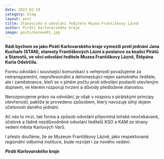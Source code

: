 ```yaml
---
date: 2022-02-18
category: blog
layout: post
title: Stanovisko k odvolání ředitele Muzea Františkovy Lázně
author: Piráti Karlovarského kraje
image: posts/muzeumFL.jpg
---
```

**Rádi bychom se jako Piráti Karlovarského kraje vymezili proti jednání Jana Kuchaře (STAN), starosty Františkových Lázní a poslance za koalici Pirátů a Starostů, ve věci odvolání ředitele Muzea Františkovy Lázně, Štěpána Karla Odstrčila.** 

Formu odvolání i související komunikaci s veřejností považujeme za netransparentní, neprofesionální a dehonestující nejen samotného ředitele, ale i zaměstnance, kteří se v plném počtu proti odvolání postavili otevřeným dopisem, ve kterém rozporují tvrzení a důvody předložené starostou. 

Nerozporujeme právo na odvolání, je však v rozporu s pirátskými principy otevřenosti, pakliže je provedeno způsobem, který navozuje silný dojem účelovosti daného jednání. 

Ač nás to mrzí, tak forma a způsob odvolání připomíná loňské neočekávané, účelové a řádně nezdůvodněné odvolání ředitelů KSO a KAM ze strany vedení města Karlových Varů. 

I přesto doufáme, že se Muzeum Františkovy Lázně, jako respektovaná regionální odborná instituce, bude rozvíjet i za nového vedení.

***Piráti Karlovarského kraje***
